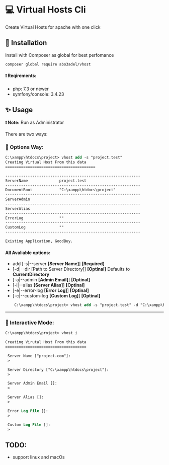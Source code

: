 # :computer: Virtual Hosts Cli
Create Virtual Hosts for apache with one click

## :wrench: Installation
Install with Composer as global for best perfomance
```
composer global require abo3adel/vhost
```
#### :heavy_exclamation_mark: Reqirements:
* php: 7.3 or newer
* symfony/console: 3.4.23


## :sparkles: Usage
**:heavy_exclamation_mark: Note:** Run as Administrator

There are two ways:
### :fax: Options Way:
```ps 
C:\xampp\htdocs\project> vhost add -s "project.test"
Creating Virtual Host From this data
========================================

------------------------------------------------------------
ServerName              project.test
------------------------------------------------------------
DocumentRoot            "C:\xampp\htdocs\project"
------------------------------------------------------------
ServerAdmin             
------------------------------------------------------------
ServerAlias             
------------------------------------------------------------
ErrorLog                ""
------------------------------------------------------------
CustomLog               ""
------------------------------------------------------------

Existing Application, GoodBuy.
```

#### All Avaliable options:

* add [-s|--server **[Server Name]**] **[Required]**
* [-d|--dir [Path to Server Directory]] **[Optinal]** Defaults to **CurrentDirectory**
* [-a|--admin **[Admin Email]**] **[Optinal]**
* [-l|--alias **[Server Alias]**] **[Optinal]**
* [-e|--error-log **[Error Log]**] **[Optinal]**
* [-c|--custom-log **[Custom Log]**] **[Optinal]**
```ps
    C:\xampp\htdocs\project> vhost add -s "project.test" -d "C:\xampp\htdocs\someOtherApp" -a "example@some.com" -l "dev.preoject.test" -e "path/to/error/file.log" -c "path/to/custom/file.log"
```
---
### :gift: Interactive Mode:
```ps
C:\xampp\htdocs\project> vhost i

Creating Virutal Host From this data
====================================

 Server Name ["project.com"]:
 >

 Server Directory ["C:\xampp\htdocs\project"]:
 >

 Server Admin Email []:
 >

 Server Alias []:
 >

 Error Log File []:
 >

 Custom Log File []:
 >

```

## TODO:
* support linux and macOs
